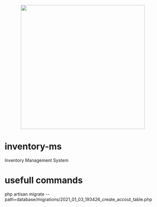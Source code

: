 
<p align="center"><img src="https://res.cloudinary.com/dtfbvvkyp/image/upload/v1566331377/laravel-logolockup-cmyk-red.svg" width="400"></p>

# inventory-ms
Inventory Management System


# usefull commands
php artisan migrate --path=database/migrations/2021_01_03_193426_create_accout_table.php